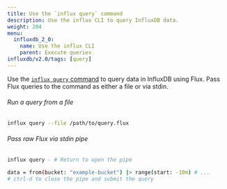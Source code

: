 ```yaml
---
title: Use the `influx query` command
description: Use the influx CLI to query InfluxDB data.
weight: 204
menu:
  influxdb_2_0:
    name: Use the influx CLI
    parent: Execute queries
influxdb/v2.0/tags: [query]
---
```


Use the [`influx query` command](/influxdb/v2.0/reference/cli/influx/query) to query data in InfluxDB using Flux.
Pass Flux queries to the command as either a file or via stdin.

###### Run a query from a file

```bash
influx query --file /path/to/query.flux
```

###### Pass raw Flux via stdin pipe

```bash
influx query - # Return to open the pipe

data = from(bucket: "example-bucket") |> range(start: -10m) # ...
# ctrl-d to close the pipe and submit the query
```
